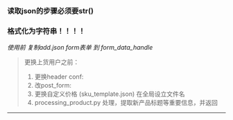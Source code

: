 ### 读取json的步骤必须要str()

### 格式化为字符串！！！！

*使用前 复制add.json form表单 到 form_data_handle*


> 更换上货用户之前：
> 1. 更换header conf:
> 2. 改post_form:
> 3. 更换自定义价格 (sku_template.json)
   在全局设立文件名
> 4. processing_product.py 处理，提取新产品标题等重要信息，并返回



-----------------


